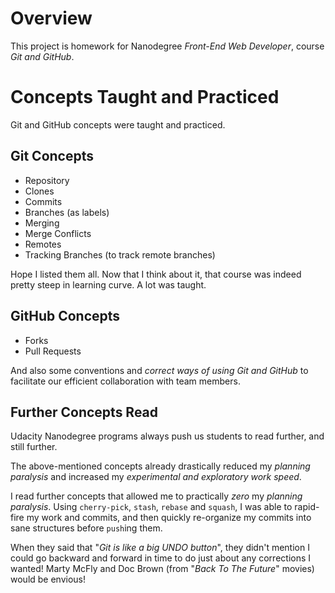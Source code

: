 # Overview

This project is homework for Nanodegree *Front-End Web Developer*, course *Git and GitHub*.

# Concepts Taught and Practiced

Git and GitHub concepts were taught and practiced.

## Git Concepts

* Repository
* Clones
* Commits
* Branches (as labels)
* Merging
* Merge Conflicts
* Remotes
* Tracking Branches (to track remote branches)

Hope I listed them all. Now that I think about it, that course was indeed pretty steep in learning curve. A lot was taught.

## GitHub Concepts

* Forks
* Pull Requests

And also some conventions and *correct ways of using Git and GitHub* to facilitate our efficient collaboration with team members.

## Further Concepts Read

Udacity Nanodegree programs always push us students to read further, and still further.

The above-mentioned concepts already drastically reduced my *planning paralysis* and increased my *experimental and exploratory work speed*.

I read further concepts that allowed me to practically *zero* my *planning paralysis*. Using ``cherry-pick``, ``stash``, ``rebase`` and ``squash``, I was able to rapid-fire my work and commits, and then quickly re-organize my commits into sane structures before ``push``ing them.

When they said that "*Git is like a big UNDO button*", they didn't mention I could go backward and forward in time to do just about any corrections I wanted! Marty McFly and Doc Brown (from "*Back To The Future*" movies) would be envious!

